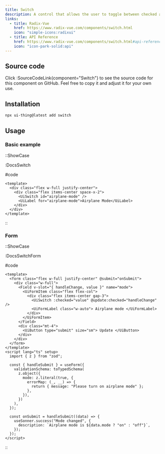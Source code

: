 ```yaml
---
title: Switch
description: A control that allows the user to toggle between checked and not checked.
links:
  - title: Radix-Vue
    href: https://www.radix-vue.com/components/switch.html
    icon: "simple-icons:radixui"
  - title: API Reference
    href: https://www.radix-vue.com/components/switch.html#api-reference
    icon: "icon-park-solid:api"
---
```


## Source code

Click :SourceCodeLink{component="Switch"} to see the source code for this component on GitHub. Feel free to copy it and adjust it for your own use.

## Installation

```bash
npx ui-thing@latest add switch
```

## Usage

### Basic example

::ShowCase

:DocsSwitch

#code

<!-- automd:file src="../../app/components/content/Docs/Switch/DocsSwitch.vue" code lang="vue" -->

```vue [DocsSwitch.vue]
<template>
  <div class="flex w-full justify-center">
    <div class="flex items-center space-x-2">
      <UiSwitch id="airplane-mode" />
      <UiLabel for="airplane-mode">Airplane Mode</UiLabel>
    </div>
  </div>
</template>
```

<!-- /automd -->

::

### Form

::ShowCase

:DocsSwitchForm

#code

<!-- automd:file src="../../app/components/content/Docs/Switch/DocsSwitchForm.vue" code lang="vue" -->

```vue [DocsSwitchForm.vue]
<template>
  <form class="flex w-full justify-center" @submit="onSubmit">
    <div class="w-full">
      <Field v-slot="{ handleChange, value }" name="mode">
        <UiFormItem class="flex flex-col">
          <div class="flex items-center gap-3">
            <UiSwitch :checked="value" @update:checked="handleChange" />
            <UiFormLabel class="w-auto"> Airplane mode </UiFormLabel>
          </div>
        </UiFormItem>
      </Field>
      <div class="mt-4">
        <UiButton type="submit" size="sm"> Update </UiButton>
      </div>
    </div>
  </form>
</template>
<script lang="ts" setup>
  import { z } from "zod";

  const { handleSubmit } = useForm({
    validationSchema: toTypedSchema(
      z.object({
        mode: z.literal(true, {
          errorMap: (_, __) => {
            return { message: "Please turn on airplane mode" };
          },
        }),
      })
    ),
  });

  const onSubmit = handleSubmit((data) => {
    useSonner.success("Mode changed", {
      description: `Airplane mode is ${data.mode ? "on" : "off"}`,
    });
  });
</script>
```

<!-- /automd -->

::

